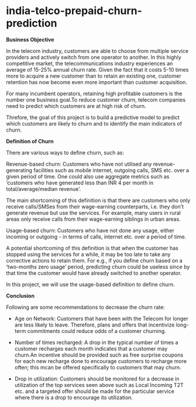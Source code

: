 # india-telco-prepaid-churn-prediction
**Business Objective**

In the telecom industry, customers are able to choose from multiple service providers and actively switch from one operator to another. In this highly competitive market, the telecommunications industry experiences an average of 15-25% annual churn rate. Given the fact that it costs 5-10 times more to acquire a new customer than to retain an existing one, customer retention has now become even more important than customer acquisition.

For many incumbent operators, retaining high profitable customers is the number one business goal.To reduce customer churn, telecom companies need to predict which customers are at high risk of churn.

Threfore, the goal of this project is to build a predictive model to predict which customers are likely to churn and to identify the main indicators of churn.


**Definition of Churn**

There are various ways to define churn, such as:

Revenue-based churn: Customers who have not utilised any revenue-generating facilities such as mobile internet, outgoing calls, SMS etc. over a given period of time. One could also use aggregate metrics such as ‘customers who have generated less than INR 4 per month in total/average/median revenue’.

The main shortcoming of this definition is that there are customers who only receive calls/SMSes from their wage-earning counterparts, i.e. they don’t generate revenue but use the services. For example, many users in rural areas only receive calls from their wage-earning siblings in urban areas.

Usage-based churn: Customers who have not done any usage, either incoming or outgoing - in terms of calls, internet etc. over a period of time.

A potential shortcoming of this definition is that when the customer has stopped using the services for a while, it may be too late to take any corrective actions to retain them. For e.g., if you define churn based on a ‘two-months zero usage’ period, predicting churn could be useless since by that time the customer would have already switched to another operator.

In this project, we will use the usage-based definition to define churn.

**Conclusion**

Following are some recommendations to decrease the churn rate:

- Age on Network: Customers that have been with the Telecom for longer are less likely to leave. Therefore, plans and offers that incentivize long-term commitments could reduce odds of a customer churning.

- Number of times recharged: A drop in the typical number of times a customer recharges each month indicates that a customer may churn.An incentive should be provided such as free surprise coupons for each new recharge done to encourage customers to recharge more often; this mcan be offered specifically to customers that may churn.

- Drop in utilization: Customers should be monitored for a decrease in utilization of the top services seen above such as Local Incoming T2T etc. and a targeted offer should be made for the particular service where there is a drop to encourage its utilization.
